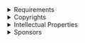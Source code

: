 ﻿  
<details>
<summary>Requirements</summary>
<pre>
You shall respect my copyrights and intellectual properties, and be one of my sponsors, for having authorization to use privately my works.
</pre>
</details>  
  
<details>
<summary>Copyrights</summary>
<pre>
All rights reserved, no permissions granted, no free charges, no copies, no redistributions, no derivatives, no modifications, no reproduces, no owning, no teaching, no speeching, no reuses, no public uses, no business uses, no military uses, no lethal uses, no research uses, even published publicly.
</pre>
</details>  
  
<details>
<summary>Intellectual Properties</summary>
<pre>
Source codes, programs, dependencies, libraries, equations, methods, informations, documentations, websites, extensions, books, designs, concepts, ideas, and all my works are my properties. I retain all rights on it, and no one may infringe my copyrights.
</pre>
</details>  
  
<details>
<summary>Sponsors</summary>
<pre>
Contact me to know how being a sponsor for having authorization to use privately my works.
</pre>
</details>  
  